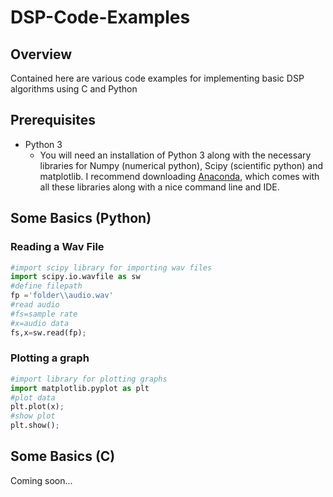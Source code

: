 # DSP-Code-Examples

## Overview

Contained here are various code examples for implementing basic DSP algorithms using C and Python

## Prerequisites

* Python 3
  * You will need an installation of Python 3 along with the necessary libraries for Numpy (numerical python), Scipy (scientific python) and matplotlib.  I recommend downloading [Anaconda](https://www.anaconda.com/download/), which comes with all these libraries along with a nice command line and IDE.

## Some Basics (Python)

### Reading a Wav File
```python
#import scipy library for importing wav files
import scipy.io.wavfile as sw
#define filepath
fp ='folder\\audio.wav'
#read audio
#fs=sample rate
#x=audio data
fs,x=sw.read(fp);
```
### Plotting a graph
```python
#import library for plotting graphs
import matplotlib.pyplot as plt
#plot data
plt.plot(x);
#show plot
plt.show();
```


## Some Basics (C)
Coming soon...
